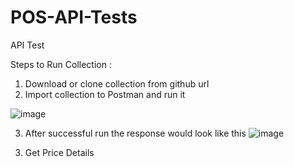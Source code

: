 # POS-API-Tests

API Test

 Steps to Run Collection :

1)	Download or clone collection from github url
2)	Import collection to Postman and run it

   ![image](https://github.com/user-attachments/assets/2efb4f85-4646-4290-9095-65d6f04a7293)

3)	After successful run the response would look like this
   ![image](https://github.com/user-attachments/assets/420a03e0-a323-4776-a49c-b16de6c8a070)



 






3.	Get Price Details
 
